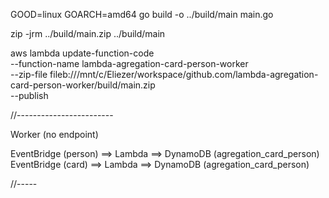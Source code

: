 GOOD=linux GOARCH=amd64 go build -o ../build/main main.go

zip -jrm ../build/main.zip ../build/main

aws lambda update-function-code \
--function-name lambda-agregation-card-person-worker \
--zip-file fileb:///mnt/c/Eliezer/workspace/github.com/lambda-agregation-card-person-worker/build/main.zip \
--publish

//------------------------

Worker (no endpoint)

EventBridge (person) ==> Lambda ==> DynamoDB (agregation_card_person)
EventBridge (card)  ==> Lambda ==> DynamoDB (agregation_card_person)

//-----